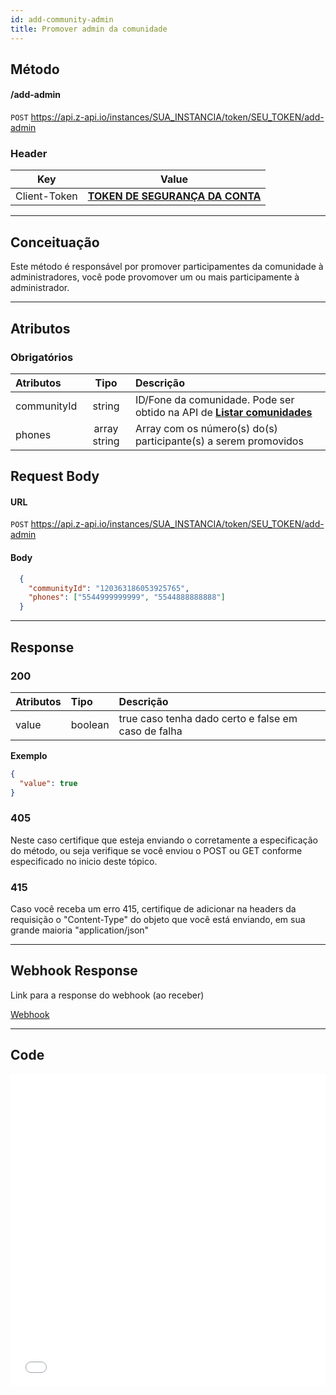 ```yaml
---
id: add-community-admin
title: Promover admin da comunidade
---
```


## Método

#### /add-admin

`POST` https://api.z-api.io/instances/SUA_INSTANCIA/token/SEU_TOKEN/add-admin

### Header

|      Key       |            Value            |
| :------------: |     :-----------------:     |
|  Client-Token  | **[TOKEN DE SEGURANÇA DA CONTA](../security/client-token)** |
---

## Conceituação

Este método é responsável por promover participamentes da comunidade à administradores, você pode provomover um ou mais participamente à administrador.

---

## Atributos

### Obrigatórios

| Atributos | Tipo | Descrição |
| :-- | :-: | :-- |
| communityId | string | ID/Fone da comunidade. Pode ser obtido na API de **[Listar comunidades](./list-communities.md)** |
| phones | array string | Array com os número(s) do(s) participante(s) a serem promovidos |


## Request Body

#### URL

`POST` https://api.z-api.io/instances/SUA_INSTANCIA/token/SEU_TOKEN/add-admin

#### Body

```json
  {
    "communityId": "120363186053925765",
    "phones": ["5544999999999", "5544888888888"]
  }
```

---

## Response

### 200

| Atributos | Tipo    | Descrição                                           |
| :-------- | :------ | :-------------------------------------------------- |
| value     | boolean | true caso tenha dado certo e false em caso de falha |

**Exemplo**

```json
{
  "value": true
}
```

### 405

Neste caso certifique que esteja enviando o corretamente a especificação do método, ou seja verifique se você enviou o POST ou GET conforme especificado no inicio deste tópico.

### 415

Caso você receba um erro 415, certifique de adicionar na headers da requisição o "Content-Type" do objeto que você está enviando, em sua grande maioria "application/json"

---

## Webhook Response

Link para a response do webhook (ao receber)

[Webhook](../webhooks/on-message-received#response)

---

## Code

<iframe src="//api.apiembed.com/?source=https://raw.githubusercontent.com/Z-API/z-api-docs/main/json-examples/add-community-admin.json&targets=all" frameborder="0" scrolling="no" width="100%" height="500px" seamless></iframe>
